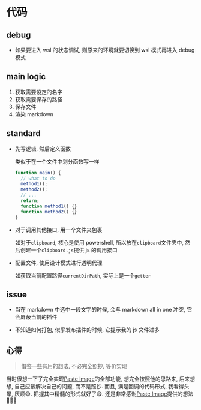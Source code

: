 # 代码

## debug

- 如果要进入 wsl 的状态调试, 则原来的环境就要切换到 wsl 模式再进入 debug 模式

## main logic

1. 获取需要设定的名字
2. 获取需要保存的路径
3. 保存文件
4. 渲染 markdown

## standard

- 先写逻辑, 然后定义函数

  类似于在一个文件中划分函数写一样

  ```js
  function main() {
    // what to do
    method1();
    method2();
    // ...
    return;
    function method1() {}
    function method2() {}
  }
  ```

- 对于调用其他接口, 用一个文件夹包裹

  如对于`clipboard`, 核心是使用 powershell, 所以放在`clipboard`文件夹中, 然后创建一个`clipboard.js`提供 js 的调用接口

- 配置文件, 使用设计模式进行透明代理

  如获取当前配置路径`currentDirPath`, 实际上是一个`getter`

## issue

- 当在 markdown 中选中一段文字的时候, 会与 markdown all in one 冲突, 它会屏蔽当前的插件

- 不知道如何打包, 似乎发布插件的时候, 它提示我的 js 文件过多

## 心得

> 借鉴一些有用的想法, 不必完全照抄, 等价实现

当时很想一下子完全实现[Paste Image](https://marketplace.visualstudio.com/items?itemName=mushan.vscode-paste-image)的全部功能, 想完全按照他的思路来, 后来想想, 自己应该解决自己的问题, 而不是照抄. 而且, 满是回调的代码形式, 我看得头晕, 厌烦:sweat_smile:. 把握其中精髓的形式就好了:yum:. 还是非常感谢[Paste Image](https://marketplace.visualstudio.com/items?itemName=mushan.vscode-paste-image)提供的想法:heartbeat::heartbeat::heartbeat:
